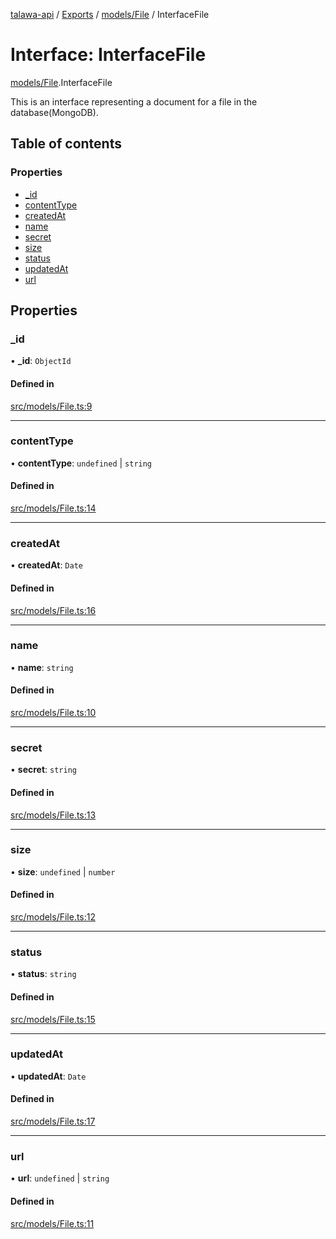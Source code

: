 [talawa-api](../README.md) / [Exports](../modules.md) / [models/File](../modules/models_File.md) / InterfaceFile

# Interface: InterfaceFile

[models/File](../modules/models_File.md).InterfaceFile

This is an interface representing a document for a file in the database(MongoDB).

## Table of contents

### Properties

- [\_id](models_File.InterfaceFile.md#_id)
- [contentType](models_File.InterfaceFile.md#contenttype)
- [createdAt](models_File.InterfaceFile.md#createdat)
- [name](models_File.InterfaceFile.md#name)
- [secret](models_File.InterfaceFile.md#secret)
- [size](models_File.InterfaceFile.md#size)
- [status](models_File.InterfaceFile.md#status)
- [updatedAt](models_File.InterfaceFile.md#updatedat)
- [url](models_File.InterfaceFile.md#url)

## Properties

### \_id

• **\_id**: `ObjectId`

#### Defined in

[src/models/File.ts:9](https://github.com/PalisadoesFoundation/talawa-api/blob/e66e731/src/models/File.ts#L9)

___

### contentType

• **contentType**: `undefined` \| `string`

#### Defined in

[src/models/File.ts:14](https://github.com/PalisadoesFoundation/talawa-api/blob/e66e731/src/models/File.ts#L14)

___

### createdAt

• **createdAt**: `Date`

#### Defined in

[src/models/File.ts:16](https://github.com/PalisadoesFoundation/talawa-api/blob/e66e731/src/models/File.ts#L16)

___

### name

• **name**: `string`

#### Defined in

[src/models/File.ts:10](https://github.com/PalisadoesFoundation/talawa-api/blob/e66e731/src/models/File.ts#L10)

___

### secret

• **secret**: `string`

#### Defined in

[src/models/File.ts:13](https://github.com/PalisadoesFoundation/talawa-api/blob/e66e731/src/models/File.ts#L13)

___

### size

• **size**: `undefined` \| `number`

#### Defined in

[src/models/File.ts:12](https://github.com/PalisadoesFoundation/talawa-api/blob/e66e731/src/models/File.ts#L12)

___

### status

• **status**: `string`

#### Defined in

[src/models/File.ts:15](https://github.com/PalisadoesFoundation/talawa-api/blob/e66e731/src/models/File.ts#L15)

___

### updatedAt

• **updatedAt**: `Date`

#### Defined in

[src/models/File.ts:17](https://github.com/PalisadoesFoundation/talawa-api/blob/e66e731/src/models/File.ts#L17)

___

### url

• **url**: `undefined` \| `string`

#### Defined in

[src/models/File.ts:11](https://github.com/PalisadoesFoundation/talawa-api/blob/e66e731/src/models/File.ts#L11)
